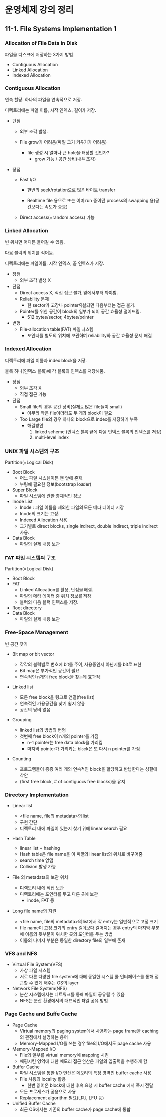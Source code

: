 # 운영체제 강의 정리

## 11-1. File Systems Implementation 1

### Allocation of File Data in Disk

파일을 디스크에 저장하는 3가지 방법

- Contiguous Allocation
- Linked Allocation
- Indexed Allocation

### Contiguous Allocation

연속 할당. 하나의 파일을 연속적으로 저장.

디렉토리에는 파일 이름, 시작 인덱스, 길이가 저장.

- 단점

  - 외부 조각 발생.

  - File grow가 어려움(파일 크기 키우기가 어려움)
    - file 생성 시 얼마나 큰 hole을 배당할 것인가?
      - grow 가능 / 공간 낭비(내부 조각) 

- 장점

  - Fast I/O

    - 한번의 seek/rotation으로 많은 바이트 transfer

    - Realtime file 용으로 또는 이미 run 중이던 process의 swapping 용(공간보다는 속도가 중요)

  - Direct access(=random access) 가능

### Linked Allocation

빈 위치면 어디든 들어갈 수 있음.

다음 블럭의 위치를 적어둠.

디렉토리에는 파일이름, 시작 인덱스, 끝 인덱스가 저장.

- 장점
  - 외부 조각 발생 X
- 단점
  - Direct access X, 직접 접근 불가, 앞에서부터 봐야함.
  - Reliability 문제
    - 한 sector가 고장나 pointer유실되면 다음부터는 접근 불가.
  - Pointer를 위한 공간이 block의 일부가 되어 공간 효율성 떨어뜨림.
    - 512 bytes/sector, 4bytes/pointer
- 변형
  - File-allocation table(FAT) 파일 시스템
    - 포인터를 별도의 위치에 보관하여 reliability와 공간 효율성 문제 해결

### Indexed Allocation

디렉토리에 파일 이름과 index block을 저장.

블록 하나(인덱스 블록)에 각 블록의 인덱스를 저장해둠.

- 장점
  - 외부 조각 X
  - 직접 접근 가능
- 단점
  - Small file의 경우 공간 낭비(실제로 많은 file들이 small)
    - 아무리 작은 file이더라도 두 개의 block이 필요
  - Too Large file의 경우 하나의 block으로 index를 저장하기 부족
    - 해결방안
      1. linked scheme (인덱스 블록 끝에 다음 인덱스 블록의 인덱스를 저장)
      2. multi-level index



### UNIX 파일 시스템의 구조

Partition(=Logical Disk)

- Boot Block
  - 어느 파일 시스템이든 맨 앞에 존재.
  - 부팅에 필요한 정보(bootstrap loader)
- Super Block
  - 파일 시스템에 관한 총체적인 정보
- Inode List
  - Inode : 파일 이름을 제외한 파일의 모든 메타 데이터 저장
  - Inode의 크기는 고정.
  - Indexed Allocation 사용
  - 크기별로 direct blocks, single indirect, double indirect, triple indirect 사용.
- Data Block
  - 파일의 실제 내용 보관



### FAT 파일 시스템의 구조

Partition(=Logical Disk)

- Boot Block
- FAT
  - Linked Allocation를 활용, 단점을 해결.
  - 파일의 메타 데이터 중 위치 정보를 저장
  - 블럭의 다음 블럭 인덱스를 저장.
- Root directory
- Data Block
  - 파일의 실제 내용 보관



### Free-Space Management

빈 공간 찾기

- Bit map or bit vector
  - 각각의 블럭별로 번호에 bit를 주어, 사용중인지 아닌지를 bit로 표현
  - Bit map은 부가적인 공간이 필요
  - 연속적인 n개의 free block을 찾는데 효과적

- Linked list
  - 모든 free block을 링크로 연결(free list)
  - 연속적인 가용공간을 찾기 쉽지 않음
  - 공간의 낭비 없음
- Grouping
  - linked list의 방법의 변형
  - 첫번째 free block이 n개의 pointer를 가짐
    - n-1 pointer는 free data block을 가리킴
    - 마지막 pointer가 가리키는 block은 또 다시 n pointer를 가짐
- Counting
  - 프로그램들이 종종 여러 개의 연속적인 block을 할당하고 반납한다는 성질에 착안
  - (first free block, # of contiguous free blocks)을 유지



### Directory Implementation

- Linear list
  - <file name, file의 metadata>의 list
  - 구현 간단
  - 디렉토리 내에 파일이 있는지 찾기 위해 linear search 필요
- Hash Table
  - linear list + hashing
  - Hash table은 file name을 이 파일의 linear list의 위치로 바꾸어줌
  - search time 없앰
  - Collision 발생 가능

- File 의 metadata의 보관 위치
  - 디렉토리 내에 직접 보관
  - 디렉토리에는 포인터를 두고 다른 곳에 보관
    - inode, FAT 등
- Long file name의 지원
  - <file name, file의 metadata>의 list에서 각 entry는 일반적으로 고정 크기
  - file name이 고정 크기의 entry 길이보다 길어지는 경우 entry의 마지막 부분에 이름의 뒷부분이 위치한 곳의 포인터를 두는 방법
  - 이름의 나머지 부분은 동일한 directory file의 일부에 존재

### VFS and NFS

- Virtual File System(VFS)
  - 가상 파일 시스템
  - 서로 다른 다양한 file system에 대해 동일한 시스템 콜 인터페이스를 통해 접근할 수 있게 해주는 OS의 layer
- Network File System(NFS)
  - 분산 시스템에서는 네트워크를 통해 파일이 공유될 수 있음
  - NFS는 분산 환경에서의 대표적인 파일 공유 방법

### Page Cache and Buffe Cache

- Page Cache
  - Virtual memory의 paging system에서 사용하는 page frame을 caching의 관점에서 설명하는 용어
  - Memory-Mapped I/O를 쓰는 경우 file의 I/O에서도 page cache 사용
- Memory-Mapped I/O
  - File의 일부를 virtual memory에 mapping 시킴
  - 매핑시킨 영역에 대한 메모리 접근 연산은 파일의 입출력을 수행하게 함
- Buffer Cache
  - 파일 시스템을 통한 I/O 연산은 메모리의 특정 영역인 buffer cache 사용
  - File 사용의 locality 활용
    - 한번 읽어온 block에 대한 후속 요청 시 buffer cache 에서 즉시 전달
  - 모든 프로세스가 공용으로 사용
  - Replacement algorithm 필요(LRU, LFU 등)
- Unified Buffer Cache
  - 최근 OS에서는 기존의 buffer cache가 page cache에 통합